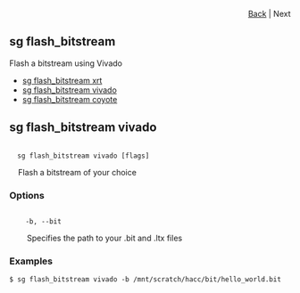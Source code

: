 <div id="readme" class="Box-body readme blob js-code-block-container">
<article class="markdown-body entry-content p-3 p-md-6" itemprop="text">
<p align="right">
<a href="https://github.com/fpgasystems/hacc/blob/main/docs/CLI.md#cli">Back</a> | Next
</p>

# sg flash_bitstream
Flash a bitstream using Vivado

* [sg flash_bitstream xrt]()
* [sg flash_bitstream vivado](#sg-flashbitstream-vivado)
* [sg flash_bitstream coyote]()

## sg flash_bitstream vivado
<code>
  sg flash_bitstream vivado [flags]
</code>
<p>
  &nbsp; &nbsp; Flash a bitstream of your choice
</p>

### Options
<code>
  &nbsp; -b, --bit <string>
</code>
<p>
  &nbsp; &nbsp; &nbsp; &nbsp; Specifies the path to your .bit and .ltx files
</p>




### Examples
```
$ sg flash_bitstream vivado -b /mnt/scratch/hacc/bit/hello_world.bit
```